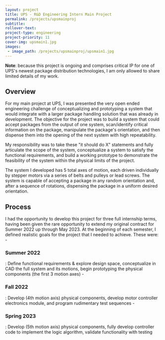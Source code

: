 ```yaml
---
layout: project
title: UPS - R&D Engineering Intern Main Project
permalink: /projects/upsmainproj
subtitle:
rollover-text:
project-type: engineering
project-priority: 11
cover-img: upsmain1.jpg
images:
 - image_path: /projects/upsmainproj/upsmain1.jpg
---
```

<span style="font-style:italics"><b>Note</b>: because this project is ongoing and comprises critical IP for one of UPS's newest package distribution technologies, I am only allowed to share limited details of my work.</span>

## Overview
For my main project at UPS, I was presented the very open ended engineering challenge of conceptualizing and prototyping a system that would integrate with a larger package handilng solution that was already in development. The objective for the project was to build a system that could accept packages from the output of one system, scan/identify critical information on the package, manipulate the package's orientation, and then dispense them into the opening of the next system with high repeatability.

My responsibility was to take these "it should do X" statements and fully articulate the scope of the system, conceptualize a system to satisfy the functional requirements, and build a working prototype to demonstrate the feasibility of the system within the physical limits of the project.

The system I developed has 5 total axes of motion, each driven individually by stepper motors via a series of belts and pulleys or lead screws. The system is capable of accepting a package in any random orientation and, after a sequence of rotations, dispensing the package in a uniform desired orientation. 

## Process 

I had the opportunity to develop this project for three full internship terms, having been given the rare opportunity to extend my original contract for Summer 2022 up through May 2023. At the beginning of each semester, I defined realistic goals for the project that I needed to achieve. These were:
    - <h3>Summer 2022</h3>: Define functional requirements & explore design space, conceptualize in CAD the full system and its motions, begin prototyping the physical components (the first 3 motion axes)
    - <h3>Fall 2022</h3>: Develop (4th motion axis) physical components, develop motor controller electronics module, and program rudimentary test sequences
    - <h3>Spring 2023</h3>: Develop (5th motion axis) physical components, fully develop controller code to implement the logic algorithm, validate functionality with testing
